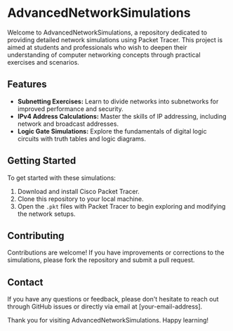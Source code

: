 # AdvancedNetworkSimulations

Welcome to AdvancedNetworkSimulations, a repository dedicated to providing detailed network simulations using Packet Tracer. This project is aimed at students and professionals who wish to deepen their understanding of computer networking concepts through practical exercises and scenarios.

## Features

- **Subnetting Exercises:** Learn to divide networks into subnetworks for improved performance and security.
- **IPv4 Address Calculations:** Master the skills of IP addressing, including network and broadcast addresses.
- **Logic Gate Simulations:** Explore the fundamentals of digital logic circuits with truth tables and logic diagrams.

## Getting Started

To get started with these simulations:
1. Download and install Cisco Packet Tracer.
2. Clone this repository to your local machine.
3. Open the `.pkt` files with Packet Tracer to begin exploring and modifying the network setups.

## Contributing

Contributions are welcome! If you have improvements or corrections to the simulations, please fork the repository and submit a pull request.

## Contact

If you have any questions or feedback, please don't hesitate to reach out through GitHub issues or directly via email at [your-email-address].

Thank you for visiting AdvancedNetworkSimulations. Happy learning!
